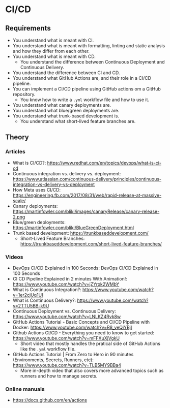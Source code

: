# CI/CD

## Requirements

-   You understand what is meant with CI.
-   You understand what is meant with formatting, linting and static analysis and how they differ from each other.
-   You understand what is meant with CD.
    -   You understand the difference between Continuous Deployment and Continuous Delivery.
-   You understand the difference between CI and CD.
-   You understand what GitHub Actions are, and their role in a CI/CD pipeline.
-   You can implement a CI/CD pipeline using GitHub actions om a GitHub repository.
    -   You know how to write a `.yml` workflow file and how to use it.
-   You understand what canary deployments are.
-   You understand what blue/green deployments are.
-   You understand what trunk-based development is.
    -   You understand what short-lived feature branches are.

## Theory

### Articles

-   What is CI/CD?: https://www.redhat.com/en/topics/devops/what-is-ci-cd
-   Continuous integration vs. delivery vs. deployment: https://www.atlassian.com/continuous-delivery/principles/continuous-integration-vs-delivery-vs-deployment
-   How Meta uses CI/CD: https://engineering.fb.com/2017/08/31/web/rapid-release-at-massive-scale/
-   Canary deployments: https://martinfowler.com/bliki/images/canaryRelease/canary-release-2.png
-   Blue/green deployments: https://martinfowler.com/bliki/BlueGreenDeployment.html
-   Trunk based development: https://trunkbaseddevelopment.com/
    -   Short-Lived Feature Branches: https://trunkbaseddevelopment.com/short-lived-feature-branches/

### Videos

-   DevOps CI/CD Explained in 100 Seconds: DevOps CI/CD Explained in 100 Seconds
-   CI CD Pipeline Explained in 2 minutes With Animation!: https://www.youtube.com/watch?v=jZYrxk2WMbY
-   What is Continuous Integration?: https://www.youtube.com/watch?v=1er2cjUq1UI
-   What is Continuous Delivery?: https://www.youtube.com/watch?v=2TTU5BB-k9U
-   Continuous Deployment vs. Continuous Delivery: https://www.youtube.com/watch?v=LNLKZ4Rvk8w
-   GitHub Actions Tutorial - Basic Concepts and CI/CD Pipeline with Docker: https://www.youtube.com/watch?v=R8_veQiYBjI
-   Github Actions CI/CD - Everything you need to know to get started: https://www.youtube.com/watch?v=mFFXuXjVgkU
    -   Short video that mostly handles the pratical side of GitHub Actions like the `.yml` workflow file.
-   GitHub Actions Tutorial | From Zero to Hero in 90 minutes (Environments, Secrets, Runners, etc): https://www.youtube.com/watch?v=TLB5MY9BBa4
    -   More in-depth video that also covers more advanced topics such as runners and how to manage secrets.

### Online manuals

-   https://docs.github.com/en/actions
